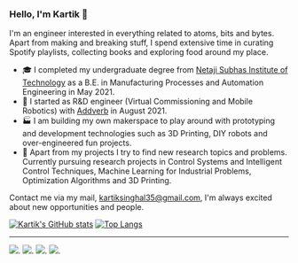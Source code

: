 ### Hello, I'm Kartik 👋

<!--
**Kartik-Singhal26/bio** is a ✨ _special_ ✨ repository because its `README.md` (this file) appears on your GitHub profile.
-->

I'm an engineer interested in everything related to atoms, bits and bytes. Apart from making and breaking stuff, I spend extensive time in curating Spotify playlists, collecting books and exploring food around my place.

- 🎓 I completed my undergraduate degree from [Netaji Subhas Institute of Technology](http://www.nsit.ac.in/) as a B.E. in Manufacturing Processes and Automation Engineering in May 2021. 
- :beginner: I started as R&D engineer (Virtual Commissioning and Mobile Robotics) with [Addverb](https://addverb.com/) in August 2021.
- :factory: I am building my own makerspace to play around with prototyping and development technologies such as 3D Printing, DIY robots and over-engineered fun projects.
- :dart: Apart from my projects I try to find new research topics and problems. Currently pursuing research projects in Control Systems and Intelligent Control Techniques, Machine Learning for Industrial Problems, Optimization Algorithms and 3D Printing.

Contact me via my mail, kartiksinghal35@gmail.com, I'm always excited about new opportunities and people.

[![Kartik's GitHub stats](https://github-readme-stats.vercel.app/api?username=Kartik-Singhal26)](https://github.com/anuraghazra/github-readme-stats)
[![Top Langs](https://github-readme-stats.vercel.app/api/top-langs/?username=Kartik-Singhal26&layout=compact)](https://github.com/anuraghazra/github-readme-stats)



---
<a href="https://www.instagram.com/kaaaaaaartik/"><img src="https://img.shields.io/badge/Instagram-E4405F.svg?&style=for-the-badge&logo=instagram&logoColor=white"/></a>.
<a href="https://twitter.com/_Kaaartik_"><img src="https://img.shields.io/badge/Twitter-1DA1F2.svg?&style=for-the-badge&logo=twitter&logoColor=white"/></a>.
<a href="https://www.linkedin.com/in/kartik-singhal26/"><img src="https://img.shields.io/badge/LinkedIn-0077B5.svg?&style=for-the-badge&logo=linkedin&logoColor=white"/></a>.
<a href="https://scholar.google.com/citations?user=rBphoDsAAAAJ&hl=en"><img src="https://img.shields.io/badge/Google_Scholar-4285F4?style=for-the-badge&logo=Google_Scholar&logoColor=white"/></a>.

